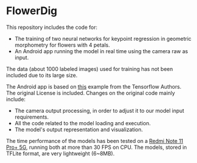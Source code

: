 # FlowerDig

This repository includes the code for:
  - The training of two neural networks for keypoint regression in geometric morphometry for flowers with 4 petals.
  - An Android app running the model in real time using the camera raw as input.

The data (about 1000 labeled images) used for training has not been included due to its large size. 

The Android app is based on [this](https://github.com/tensorflow/examples/tree/master/lite/examples/object_detection/android_play_services) example from the Tensorflow Authors. The original License is included. Changes on the original code mainly include:
  - The camera output processing, in order to adjust it to our model input requirements.
  - All the code related to the model loading and execution.
  - The model's output representation and visualization.

The time performance of the models has been tested on a [Redmi Note 11 Pro+ 5G](https://www.mi.com/es/product/redmi-note-11-pro-plus-5g/specs), running both at more than 30 FPS on CPU. The models, stored in TFLite format, are very lightweight (6~8MB). 
